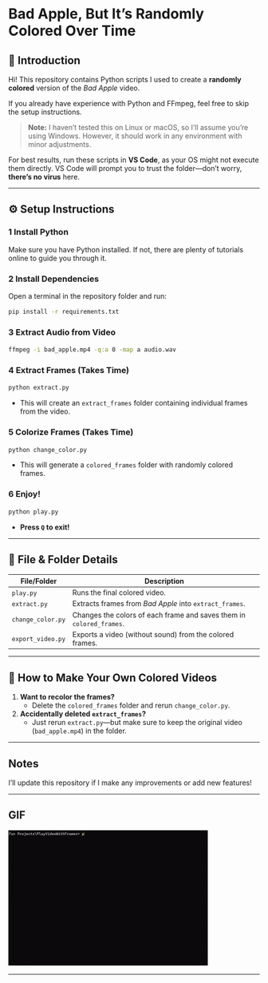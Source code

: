 # **Bad Apple, But It’s Randomly Colored Over Time**  

## 📌 Introduction  
Hi! This repository contains Python scripts I used to create a **randomly colored** version of the *Bad Apple* video.  

If you already have experience with Python and FFmpeg, feel free to skip the setup instructions.  

> **Note:** I haven’t tested this on Linux or macOS, so I’ll assume you’re using Windows. However, it should work in any environment with minor adjustments.  

For best results, run these scripts in **VS Code**, as your OS might not execute them directly. VS Code will prompt you to trust the folder—don’t worry, **there’s no virus** here.  

---

## ⚙️ **Setup Instructions**  

### **1 Install Python**  
Make sure you have Python installed. If not, there are plenty of tutorials online to guide you through it.  

### **2 Install Dependencies**  
Open a terminal in the repository folder and run:  
```bash
pip install -r requirements.txt
```

### **3 Extract Audio from Video**  
```bash
ffmpeg -i bad_apple.mp4 -q:a 0 -map a audio.wav
```

### **4 Extract Frames (Takes Time)**  
```bash
python extract.py
```
- This will create an `extract_frames` folder containing individual frames from the video.  

### **5 Colorize Frames (Takes Time)**  
```bash
python change_color.py
```
- This will generate a `colored_frames` folder with randomly colored frames.  

### **6 Enjoy!**  
```bash
python play.py
```
- **Press `Q` to exit!**  

---

## 🐂 **File & Folder Details**  
| File/Folder       | Description |
|-------------------|-------------|
| `play.py`        | Runs the final colored video. |
| `extract.py`     | Extracts frames from *Bad Apple* into `extract_frames`. |
| `change_color.py` | Changes the colors of each frame and saves them in `colored_frames`. |
| `export_video.py` | Exports a video (without sound) from the colored frames. |

---

## 🎥 **How to Make Your Own Colored Videos**  
1. **Want to recolor the frames?**  
   - Delete the `colored_frames` folder and rerun `change_color.py`.  
2. **Accidentally deleted `extract_frames`?**  
   - Just rerun `extract.py`—but make sure to keep the original video (`bad_apple.mp4`) in the folder.  

---

## **Notes**  
I’ll update this repository if I make any improvements or add new features!   

---

## **GIF** 
![till](./BadGit.gif)

---
